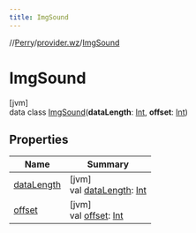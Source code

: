 ```yaml
---
title: ImgSound
---
```

//[Perry](../../../index.html)/[provider.wz](../index.html)/[ImgSound](index.html)



# ImgSound



[jvm]\
data class [ImgSound](index.html)(**dataLength**: [Int](https://kotlinlang.org/api/latest/jvm/stdlib/kotlin/-int/index.html), **offset**: [Int](https://kotlinlang.org/api/latest/jvm/stdlib/kotlin/-int/index.html))



## Properties


| Name | Summary |
|---|---|
| [dataLength](data-length.html) | [jvm]<br>val [dataLength](data-length.html): [Int](https://kotlinlang.org/api/latest/jvm/stdlib/kotlin/-int/index.html) |
| [offset](offset.html) | [jvm]<br>val [offset](offset.html): [Int](https://kotlinlang.org/api/latest/jvm/stdlib/kotlin/-int/index.html) |

